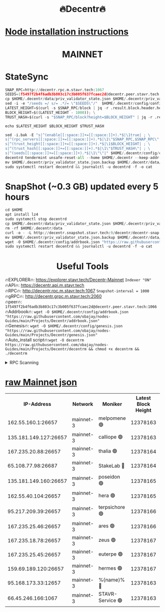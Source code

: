 <h1 align="center"> 🔥Decentr🔥</h1>

[Node installation instructions](https://github.com/obajay/nodes-Guides/tree/main/Projects/Decentr)
=
<h1 align="center"> MAINNET</h1>

# StateSync
```python
SNAP_RPC=http://decentr.rpc.m.stavr.tech:1067
SEEDS=1f5497f2b4f6adb3b803c17c3b005f637fcaec2d@decentr.peer.stavr.tech:1066
cp $HOME/.decentr/data/priv_validator_state.json $HOME/.decentr/priv_validator_state.json.backup
sed -i -e "/seeds =/ s/= .*/= \"$SEEDS\"/"  $HOME/.decentr/config/config.toml
LATEST_HEIGHT=$(curl -s $SNAP_RPC/block | jq -r .result.block.header.height); \
BLOCK_HEIGHT=$((LATEST_HEIGHT - 1000)); \
TRUST_HASH=$(curl -s "$SNAP_RPC/block?height=$BLOCK_HEIGHT" | jq -r .result.block_id.hash)

echo $LATEST_HEIGHT $BLOCK_HEIGHT $TRUST_HASH

sed -i.bak -E "s|^(enable[[:space:]]+=[[:space:]]+).*$|\1true| ; \
s|^(rpc_servers[[:space:]]+=[[:space:]]+).*$|\1\"$SNAP_RPC,$SNAP_RPC\"| ; \
s|^(trust_height[[:space:]]+=[[:space:]]+).*$|\1$BLOCK_HEIGHT| ; \
s|^(trust_hash[[:space:]]+=[[:space:]]+).*$|\1\"$TRUST_HASH\"| ; \
s|^(seeds[[:space:]]+=[[:space:]]+).*$|\1\"\"|" $HOME/.decentr/config/config.toml
decentrd tendermint unsafe-reset-all --home $HOME/.decentr --keep-addr-book
mv $HOME/.decentr/priv_validator_state.json.backup $HOME/.decentr/data/priv_validator_state.json
sudo systemctl restart decentrd && journalctl -u decentrd -f -o cat
```
# SnapShot (~0.3 GB) updated every 5 hours
```python
cd $HOME
apt install lz4
sudo systemctl stop decentrd
cp $HOME/.decentr/data/priv_validator_state.json $HOME/.decentr/priv_validator_state.json.backup
rm -rf $HOME/.decentr/data
curl -o - -L http://decentr.snapshot.stavr.tech:9/decentr/decentr-snap.tar.lz4 | lz4 -c -d - | tar -x -C $HOME/.decentr --strip-components 2
mv $HOME/.decentr/priv_validator_state.json.backup $HOME/.decentr/data/priv_validator_state.json
wget -O $HOME/.decentr/config/addrbook.json "https://raw.githubusercontent.com/obajay/nodes-Guides/main/Projects/Decentr/addrbook.json"
sudo systemctl restart decentrd && journalctl -u decentrd -f -o cat
```

 <h1 align="center"> Useful Tools</h1>

🔥EXPLORER🔥:     https://explorer.stavr.tech/Decentr-Mainnet        `Indexer "ON"` \
🔥API🔥:          https://decentr.api.m.stavr.tech \
🔥RPC🔥:          http://decentr.rpc.m.stavr.tech:1067              `Snapshot-interval = 1000` \
🔥gRPC🔥:         http://decentr.grpc.m.stavr.tech:2060 \
🔥peer🔥:         `1f5497f2b4f6adb3b803c17c3b005f637fcaec2d@decentr.peer.stavr.tech:1066` \
🔥Addrbook🔥:  `wget -O $HOME/.decentr/config/addrbook.json "https://raw.githubusercontent.com/obajay/nodes-Guides/main/Projects/Decentr/addrbook.json"` \
🔥Genesis🔥:  `wget -O $HOME/.decentr/config/genesis.json "https://raw.githubusercontent.com/obajay/nodes-Guides/main/Projects/Decentr/genesis.json"` \
🔥Auto_install script🔥:`wget -O decentrm https://raw.githubusercontent.com/obajay/nodes-Guides/main/Projects/Decentr/decentrm && chmod +x decentrm && ./decentrm`

<details>
<summary>RPC Scanning</summary>

<h2 align="center"> We scan nodes in real time every 4 hours. And we provide the final result of RPC endpoints.
We cannot influence the operation of these nodes in any way. </h2>


```python
If Voting Power is higher than 0 --> then the Node is a validator of the network and may be subject to attack and be a potential threat to the chain.
```
```python
We marked such validators with a red symbol
```

</details>

[raw Mainnet json](https://rpc-check.decentrm.stavr.tech/decentrm/rpc-decentrm-result.json)
=



<table><tr><th>IP-Address</th><th>Network</th><th>Moniker</th><th>Latest Block Height</th><th>Earliest Block Height</th><th>Catching Up</th><th>Tx Index</th><th>Voting Power</th><th>Scan Time</th></tr><tr><td>162.55.160.1:26657</td><td>mainnet-3</td><td>melpomene 🟢</td><td>12378163</td><td>1688950</td><td>False</td><td>on</td><td>0</td><td>2024-01-11T10:52:16.342458413UTC</td></tr><tr><td>135.181.149.127:26657</td><td>mainnet-3</td><td>calliope 🟢</td><td>12378163</td><td>1688950</td><td>False</td><td>on</td><td>0</td><td>2024-01-11T10:52:16.804635108UTC</td></tr><tr><td>167.235.20.88:26657</td><td>mainnet-3</td><td>thalia 🟢</td><td>12378164</td><td>1688950</td><td>False</td><td>on</td><td>0</td><td>2024-01-11T10:52:24.567035945UTC</td></tr><tr><td>65.108.77.98:26687</td><td>mainnet-3</td><td>StakeLab 🔴</td><td>12378164</td><td>1688950</td><td>False</td><td>on</td><td>5460777</td><td>2024-01-11T10:52:25.002689567UTC</td></tr><tr><td>135.181.149.160:26657</td><td>mainnet-3</td><td>poseidon 🟢</td><td>12378165</td><td>1688950</td><td>False</td><td>on</td><td>0</td><td>2024-01-11T10:52:29.808209367UTC</td></tr><tr><td>162.55.40.104:26657</td><td>mainnet-3</td><td>hera 🟢</td><td>12378165</td><td>1688950</td><td>False</td><td>on</td><td>0</td><td>2024-01-11T10:52:32.120795652UTC</td></tr><tr><td>95.217.209.39:26657</td><td>mainnet-3</td><td>terpsichore 🟢</td><td>12378166</td><td>1688950</td><td>False</td><td>on</td><td>0</td><td>2024-01-11T10:52:34.590228361UTC</td></tr><tr><td>167.235.25.46:26657</td><td>mainnet-3</td><td>ares 🟢</td><td>12378166</td><td>1688950</td><td>False</td><td>on</td><td>0</td><td>2024-01-11T10:52:36.843662128UTC</td></tr><tr><td>167.235.18.78:26657</td><td>mainnet-3</td><td>zeus 🟢</td><td>12378167</td><td>1688950</td><td>False</td><td>on</td><td>0</td><td>2024-01-11T10:52:39.226675543UTC</td></tr><tr><td>167.235.25.45:26657</td><td>mainnet-3</td><td>euterpe 🟢</td><td>12378167</td><td>1688950</td><td>False</td><td>on</td><td>0</td><td>2024-01-11T10:52:41.549288882UTC</td></tr><tr><td>159.69.189.120:26657</td><td>mainnet-3</td><td>hermes 🟢</td><td>12378167</td><td>1688950</td><td>False</td><td>on</td><td>0</td><td>2024-01-11T10:52:43.847929941UTC</td></tr><tr><td>95.168.173.33:12657</td><td>mainnet-3</td><td>%{name}% 🔴</td><td>12378163</td><td>8964001</td><td>False</td><td>on</td><td>4174392</td><td>2024-01-11T10:52:18.160223145UTC</td></tr><tr><td>66.45.246.166:1067</td><td>mainnet-3</td><td>STAVR-Service 🟢</td><td>12378163</td><td>12377001</td><td>False</td><td>on</td><td>0</td><td>2024-01-11T10:52:17.448613010UTC</td></tr></table>